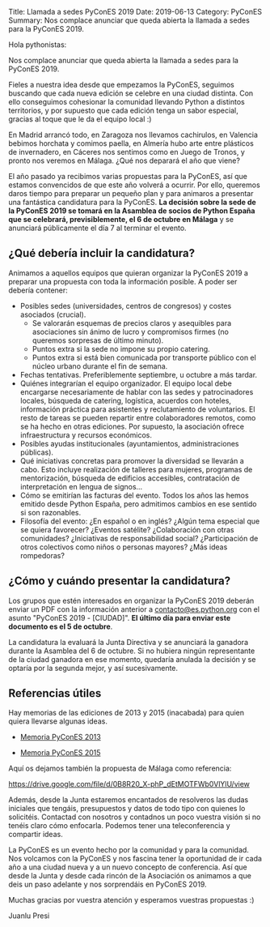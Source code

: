 Title: Llamada a sedes PyConES 2019
Date: 2019-06-13
Category: PyConES
Summary: Nos complace anunciar que queda abierta la llamada a sedes para la PyConES 2019.

Hola pythonistas:

Nos complace anunciar que queda abierta la llamada a sedes para la PyConES 2019.

Fieles a nuestra idea desde que empezamos la PyConES, seguimos buscando que cada nueva edición se celebre en una ciudad distinta. Con ello conseguimos cohesionar la comunidad llevando Python a distintos territorios, y por supuesto que cada edición tenga un sabor especial, gracias al toque que le da el equipo local :)

En Madrid arrancó todo, en Zaragoza nos llevamos cachirulos, en Valencia bebimos horchata y comimos paella, en Almería hubo arte entre plásticos de invernadero, en Cáceres nos sentimos como en Juego de Tronos, y pronto nos veremos en Málaga. ¿Qué nos deparará el año que viene?

El año pasado ya recibimos varias propuestas para la PyConES, así que estamos convencidos de que este año volverá a ocurrir. Por ello, queremos daros tiempo para preparar un pequeño plan y para animaros a presentar una fantástica candidatura para la PyConES. **La decisión sobre la sede de la PyConES 2019 se tomará en la Asamblea de socios de Python España que se celebrará, previsiblemente, el 6 de octubre en Málaga** y se anunciará públicamente el día 7 al terminar el evento.

## ¿Qué debería incluir la candidatura?

Animamos a aquellos equipos que quieran organizar la PyConES 2019 a preparar una propuesta con toda la información posible. A poder ser debería contener:

* Posibles sedes (universidades, centros de congresos) y costes asociados (crucial).
    * Se valorarán esquemas de precios claros y asequibles para asociaciones sin ánimo de lucro y compromisos firmes (no queremos sorpresas de último minuto).
    * Puntos extra si la sede no impone su propio catering.
    * Puntos extra si está bien comunicada por transporte público con el núcleo urbano durante el fin de semana.
* Fechas tentativas. Preferiblemente septiembre, u octubre a más tardar.
* Quiénes integrarían el equipo organizador. El equipo local debe encargarse necesariamente de hablar con las sedes y patrocinadores locales, búsqueda de catering, logística, acuerdos con hoteles, información práctica para asistentes y reclutamiento de voluntarios. El resto de tareas se pueden repartir entre colaboradores remotos, como se ha hecho en otras ediciones. Por supuesto, la asociación ofrece infraestructura y recursos económicos.
* Posibles ayudas institucionales (ayuntamientos, administraciones públicas).
* Qué iniciativas concretas para promover la diversidad se llevarán a cabo. Esto incluye realización de talleres para mujeres, programas de mentorización, búsqueda de edificios accesibles, contratación de interpretación en lengua de signos...
* Cómo se emitirían las facturas del evento. Todos los años las hemos emitido desde Python España, pero admitimos cambios en ese sentido si son razonables.
* Filosofía del evento: ¿En español o en inglés? ¿Algún tema especial que se quiera favorecer? ¿Eventos satélite? ¿Colaboración con otras comunidades? ¿Iniciativas de responsabilidad social? ¿Participación de otros colectivos como niños o personas mayores? ¿Más ideas rompedoras?

## ¿Cómo y cuándo presentar la candidatura?

Los grupos que estén interesados en organizar la PyConES 2019 deberán enviar un PDF con la información anterior a contacto@es.python.org con el asunto "PyConES 2019 - [CIUDAD]". **El último día para enviar este documento es el 5 de octubre**.

La candidatura la evaluará la Junta Directiva y se anunciará la ganadora durante la Asamblea del 6 de octubre. Si no hubiera ningún representante de la ciudad ganadora en ese momento, quedaría anulada la decisión y se optaría por la segunda mejor, y así sucesivamente.

## Referencias útiles

Hay memorias de las ediciones de 2013 y 2015 (inacabada) para quien quiera llevarse algunas ideas.

* [Memoria PyConES 2013](https://memoria-pycones-2013.readthedocs.io/)

* [Memoria PyConES 2015](https://memoria-pycones-2015.readthedocs.io/)

Aquí os dejamos también la propuesta de Málaga como referencia:

https://drive.google.com/file/d/0B8R20_X-phP_dEtMOTFWb0VlYlU/view

Además, desde la Junta estaremos encantados de resolveros las dudas iniciales que tengáis, presupuestos y datos de todo tipo con quienes lo solicitéis. Contactad con nosotros y contadnos un poco vuestra visión si no tenéis claro cómo enfocarla. Podemos tener una teleconferencia y compartir ideas.

La PyConES es un evento hecho por la comunidad y para la comunidad. Nos volcamos con la PyConES y nos fascina tener la oportunidad de ir cada año a una ciudad nueva y a un nuevo concepto de conferencia. Así que desde la Junta y desde cada rincón de la Asociación os animamos a que deis un paso adelante y nos sorprendáis en PyConES 2019.

Muchas gracias por vuestra atención y esperamos vuestras propuestas :)

Juanlu
Presi
